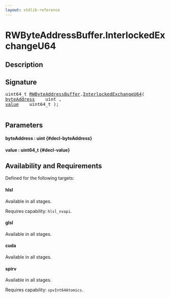 ```yaml
---
layout: stdlib-reference
---
```


# RWByteAddressBuffer\.InterlockedExchangeU64

## Description





## Signature 

<pre>
uint64_t <a href="/stdlib-reference/types/RWByteAddressBuffer/index" class="code_type">RWByteAddressBuffer</a>.<a href="/stdlib-reference/types/RWByteAddressBuffer/InterlockedExchangeU64">InterlockedExchangeU64</a>(
<a href="/stdlib-reference/types/RWByteAddressBuffer/InterlockedExchangeU64#decl-byteAddress" class="code_param">byteAddress</a>    uint ,
<a href="/stdlib-reference/types/RWByteAddressBuffer/InterlockedExchangeU64#decl-value" class="code_param">value</a>    uint64_t );

</pre>

## Parameters

#### byteAddress  : uint {#decl-byteAddress}
#### value  : uint64\_t {#decl-value}

## Availability and Requirements

Defined for the following targets:

#### hlsl
Available in all stages.

Requires capability: `hlsl_nvapi`.
#### glsl
Available in all stages.

#### cuda
Available in all stages.

#### spirv
Available in all stages.

Requires capability: `spvInt64Atomics`.


